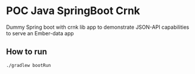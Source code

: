 # POC Java SpringBoot Crnk

Dummy Spring boot with crnk lib app to demonstrate JSON-API capabilities to serve an Ember-data app

## How to run

```sh
./gradlew bootRun
```
